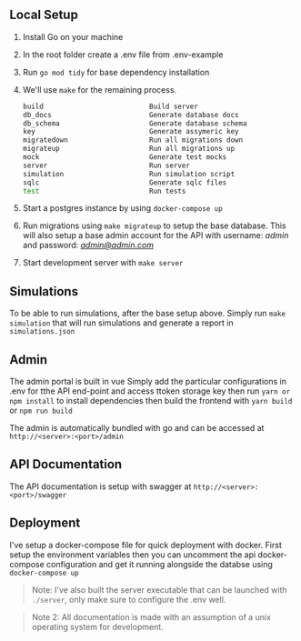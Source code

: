 ## Local Setup
1. Install Go on your machine
2. In the root folder create a .env file from .env-example
3. Run `go mod tidy` for base dependency installation
4. We'll use `make` for the remaining process.
    
    ```bash
    build                          Build server
    db_docs                        Generate database docs
    db_schema                      Generate database schema
    key                            Generate assymeric key
    migratedown                    Run all migrations down
    migrateup                      Run all migrations up
    mock                           Generate test mocks
    server                         Run server
    simulation                     Run simulation script
    sqlc                           Generate sqlc files
    test                           Run tests
    ```

5. Start a postgres instance by using `docker-compose up`
6. Run migrations using `make migrateup` to setup the base database. This will also setup a base admin account for the API with username: *admin* and password: *admin@admin.com*
7. Start development server with `make server`

## Simulations
To be able to run simulations, after the base setup above. Simply run `make simulation` that will run simulations and generate a report in `simulations.json`

## Admin
The admin portal is built in vue
Simply add the particular configurations in .env for tthe API end-point and access ttoken storage key then run `yarn or npm install` to install dependencies then build the frontend with `yarn build` or `npm run build`

The admin is automatically bundled with go and can be accessed at `http://<server>:<port>/admin`

## API Documentation
The API documentation is setup with swagger at  `http://<server>:<port>/swagger`

## Deployment
I've setup a docker-compose file for quick deployment with docker. First setup the environment variables then you can uncomment the api docker-compose configuration and get it running alongside the databse using `docker-compose up` 

> Note: I've also built the server executable that can be launched with `./server`, only make sure to configure the .env well.

> Note 2: All documentation is made with an assumption of a unix operating system for development.

